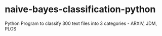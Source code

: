 # naive-bayes-classification-python
Python Program to classify 300 text files into 3 categories - ARXIV, JDM, PLOS
